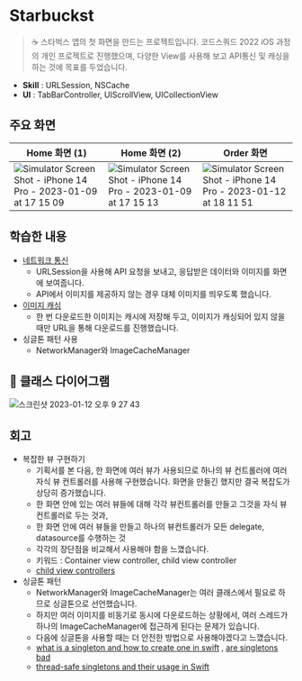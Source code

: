 # Starbuckst

> ☕️  스타벅스 앱의 첫 화면을 만드는 프로젝트입니다. 코드스쿼드 2022 iOS 과정의 개인 프로젝트로 진행했으며, 다양한 View를 사용해 보고 API통신 및 캐싱을 하는 것에 목표를 두었습니다.

- **Skill** : URLSession, NSCache
- **UI** : TabBarController, UIScrollView, UICollectionView

## 주요 화면

| Home 화면 (1) | Home 화면 (2) | Order 화면 |
|---|---|---|
|![Simulator Screen Shot - iPhone 14 Pro - 2023-01-09 at 17 15 09](https://user-images.githubusercontent.com/67407678/212027943-019f4192-aa7b-45d2-8b84-4697d73485f0.png)|![Simulator Screen Shot - iPhone 14 Pro - 2023-01-09 at 17 15 13](https://user-images.githubusercontent.com/67407678/212028016-94e8b732-5477-40bb-8b4d-ceec2641399a.png)|![Simulator Screen Shot - iPhone 14 Pro - 2023-01-12 at 18 11 51](https://user-images.githubusercontent.com/67407678/212028052-b2072cec-3564-4588-8593-f539d20abf73.png)|


## 학습한 내용

- [네트워크 통신](https://bibi6666667.tistory.com/386)
    - URLSession을 사용해 API 요청을 보내고, 응답받은 데이터와 이미지를 화면에 보여줍니다.
    - API에서 이미지를 제공하지 않는 경우 대체 이미지를 띄우도록 했습니다.
- [이미지 캐싱](https://bibi6666667.tistory.com/375)
    - 한 번 다운로드한 이미지는 캐시에 저장해 두고, 이미지가 캐싱되어 있지 않을 때만 URL을 통해 다운로드를 진행했습니다.
- 싱글톤 패턴 사용
    - NetworkManager와 ImageCacheManager

## 🔲 클래스 다이어그램

![스크린샷 2023-01-12 오후 9 27 43](https://user-images.githubusercontent.com/67407678/212071786-d5658510-76a5-4ef9-bb5e-60e41eede065.png)

## 회고

- 복잡한 뷰 구현하기 
    - 기획서를 본 다음, 한 화면에 여러 뷰가 사용되므로 하나의 뷰 컨트롤러에 여러 자식 뷰 컨트롤러를 사용해 구현했습니다. 화면을 만들긴 했지만 결국 복잡도가 상당히 증가했습니다.
    - 한 화면 안에 있는 여러 뷰들에 대해 각각 뷰컨트롤러를 만들고 그것을 자식 뷰 컨트롤러로 두는 것과,
    - 한 화면 안에 여러 뷰들을 만들고 하나의 뷰컨트롤러가 모든 delegate, datasource를 수행하는 것
    - 각각의 장단점을 비교해서 사용해야 함을 느꼈습니다.
    - 키워드 : Container view controller, child view controller
    - [child view controllers](https://www.swiftbysundell.com/basics/child-view-controllers/)
- 싱글톤 패턴
    - NetworkManager와 ImageCacheManager는 여러 클래스에서 필요로 하므로 싱글톤으로 선언했습니다.
    - 하지만 여러 이미지를 비동기로 동시에 다운로드하는 상황에서, 여러 스레드가 하나의 ImageCacheManager에 접근하게 된다는 문제가 있습니다.
    - 다음에 싱글톤을 사용할 때는 더 안전한 방법으로 사용해야겠다고 느꼈습니다.
    - [what is a singleton and how to create one in swift](https://cocoacasts.com/what-is-a-singleton-and-how-to-create-one-in-swift) , [are singletons bad](https://cocoacasts.com/are-singletons-bad/)
    - [thread-safe singletons and their usage in Swift](https://sachithrasiriwardhane.medium.com/thread-safe-singletons-and-their-usage-in-swift-c992d34d85dd)
